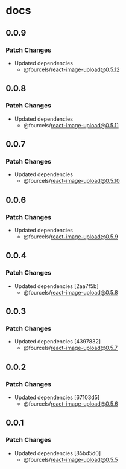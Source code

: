 # docs

## 0.0.9

### Patch Changes

- Updated dependencies
  - @fourcels/react-image-upload@0.5.12

## 0.0.8

### Patch Changes

- Updated dependencies
  - @fourcels/react-image-upload@0.5.11

## 0.0.7

### Patch Changes

- Updated dependencies
  - @fourcels/react-image-upload@0.5.10

## 0.0.6

### Patch Changes

- Updated dependencies
  - @fourcels/react-image-upload@0.5.9

## 0.0.4

### Patch Changes

- Updated dependencies [2aa7f5b]
  - @fourcels/react-image-upload@0.5.8

## 0.0.3

### Patch Changes

- Updated dependencies [4397832]
  - @fourcels/react-image-upload@0.5.7

## 0.0.2

### Patch Changes

- Updated dependencies [67103d5]
  - @fourcels/react-image-upload@0.5.6

## 0.0.1

### Patch Changes

- Updated dependencies [85bd5d0]
  - @fourcels/react-image-upload@0.5.5
